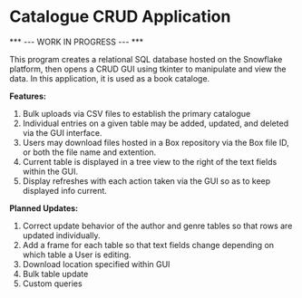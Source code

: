 # Catalogue CRUD Application

*** --- WORK IN PROGRESS --- ***

This program creates a relational SQL database hosted on the Snowflake platform, then opens a CRUD GUI using tkinter to manipulate and view the data. In this application, it is used as a book cataloge.

**Features:**
1) Bulk uploads via CSV files to establish the primary catalogue
2) Individual entries on a given table may be added, updated, and deleted via the GUI interface. 
3) Users may download files hosted in a Box repository via the Box file ID, or both the file name and extention.
4) Current table is displayed in a tree view to the right of the text fields within the GUI.
5) Display refreshes with each action taken via the GUI so as to keep displayed info current.

**Planned Updates:**
1) Correct update behavior of the author and genre tables so that rows are updated individually.
2) Add a frame for each table so that text fields change depending on which table a User is editing.
3) Download location specified within GUI
4) Bulk table update
5) Custom queries
